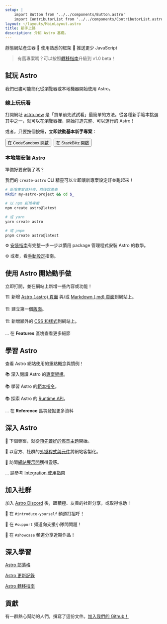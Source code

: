 ```yaml
---
setup: |
    import Button from '../../components/Button.astro'
    import ContributorList from '../../components/ContributorList.astro'
layout: ~/layouts/MainLayout.astro
title: 新手上路
description: 介紹 Astro 基礎。
---
```

靜態網站產生器  🚀  使用熟悉的框架  🚀  推送更少 JavaScript


> 有舊專案嗎？可以按照[轉移指南](/zh-TW/migrate)升級到 v1.0 beta！

## 試玩 Astro

我們已盡可能簡化從瀏覽器或本地機器開始使用 Astro。

### 線上玩玩看

打開網址 [astro.new](https://astro.new) 是「買單前先試試看」最簡單的方法。從各種新手範本挑選其中之一，就可以在瀏覽器裡，開始打造完整、可以運行的 Astro！

或者，只要按個按鈕，**立即啟動基本新手專案**：

<div style="display: flex; flex-wrap: wrap; gap: 0.5rem;">
    <Button href="https://astro.new/basics?on=codesandbox">在 CodeSandbox 開啟</Button>
    <Button href="https://astro.new/basics?on=stackblitz">在 StackBlitz 開啟</Button>
</div>

### 本地端安裝 Astro

準備好要安裝了嗎？

我們的 `create-astro` CLI 精靈可以立即讓新專案設定好並跑起來！

```bash
# 新增專案資料夾，然後跳進去
mkdir my-astro-project && cd $_

# 以 npm 新增專案
npm create astro@latest

# 或 yarn
yarn create astro

# 或 pnpm
pnpm create astro@latest
```

⚙️ [安裝指南](/zh-TW/install/auto)有完整一步一步以慣用 package 管理程式安裝 Astro 的教學。

⚙️ 或者，看[手動設定](/zh-TW/install/manual/)指南。


## 使用 Astro 開始動手做

立即打開，並在網站上新增一些內容或功能！

🏗️ 新增 [Astro (.astro) 頁面](/en/core-concepts/astro-pages) 與/或 [Markdown (.md) 頁面](/en/guides/markdown-content)到網站上。

🏗️ 建立第一個[版面](/en/core-concepts/layouts)。

🏗️ 新增額外的 [CSS 和樣式](/en/guides/styling)到網站上。

... 在 **Features** 區塊查看更多細節



## 學習 Astro

查看 Astro 網站使用的重點概念與慣例！

📚 深入閱讀 Astro 的[專案架構](/en/core-concepts/project-structure)。

📚 學習 Astro 的[範本指令](/en/reference/directives-reference)。

📚 探索 Astro 的 [Runtime API](/en/reference/api-reference)。

... 在 **Reference** 區塊發掘更多資料


## 深入 Astro

🧰 下個專案，就從[預先蓋好的佈景主題](https://astro.build/themes)開始。

🧰 以官方、社群的[外掛程式與元件](https://astro.build/integrations/)將網站客製化。

🧰 訪問[網站展示間](https://astro.build/showcase)獲得靈感。

... 請參考 [Integration 使用指南](/en/guides/integrations-guide)



## 加入社群

加入 [Astro Discord](https://astro.build/chat) 後，跟積極、友善的社群分享，或取得協助！

💬 在 `#introduce-yourself` 頻道打招呼！

💬 在 `#support` 頻道向支援小隊問問題！

💬 在 `#showcase` 頻道分享近期作品！


## 深入學習

[Astro 部落格](https://astro.build/blog/)

[Astro 更新記錄](https://github.com/withastro/astro/blob/main/packages/astro/CHANGELOG.md)

[Astro 轉移指南](/en/migrate)


## 貢獻

有一群熱心幫助的人們，撰寫了這份文件。[加入我們的 Github！](https://github.com/withastro/docs)

<ContributorList githubRepo="withastro/docs" />
